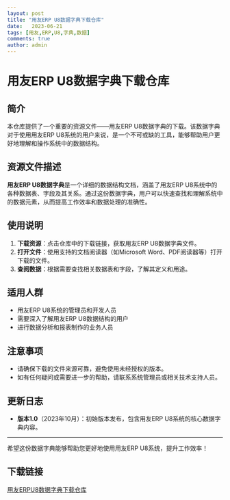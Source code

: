 ```yaml
---
layout: post
title: "用友ERP U8数据字典下载仓库"
date:   2023-06-21
tags: [用友,ERP,U8,字典,数据]
comments: true
author: admin
---
```

# 用友ERP U8数据字典下载仓库

## 简介
本仓库提供了一个重要的资源文件——用友ERP U8数据字典的下载。该数据字典对于使用用友ERP U8系统的用户来说，是一个不可或缺的工具，能够帮助用户更好地理解和操作系统中的数据结构。

## 资源文件描述
**用友ERP U8数据字典**是一个详细的数据结构文档，涵盖了用友ERP U8系统中的各种数据表、字段及其关系。通过这份数据字典，用户可以快速查找和理解系统中的数据元素，从而提高工作效率和数据处理的准确性。

## 使用说明
1. **下载资源**：点击仓库中的下载链接，获取用友ERP U8数据字典文件。
2. **打开文件**：使用支持的文档阅读器（如Microsoft Word、PDF阅读器等）打开下载的文件。
3. **查阅数据**：根据需要查找相关数据表和字段，了解其定义和用途。

## 适用人群
- 用友ERP U8系统的管理员和开发人员
- 需要深入了解用友ERP U8数据结构的用户
- 进行数据分析和报表制作的业务人员

## 注意事项
- 请确保下载的文件来源可靠，避免使用未经授权的版本。
- 如有任何疑问或需要进一步的帮助，请联系系统管理员或相关技术支持人员。

## 更新日志
- **版本1.0**（2023年10月）：初始版本发布，包含用友ERP U8系统的核心数据字典内容。

---

希望这份数据字典能够帮助您更好地使用用友ERP U8系统，提升工作效率！

## 下载链接

[用友ERPU8数据字典下载仓库](https://pan.quark.cn/s/4997dc8932dd)